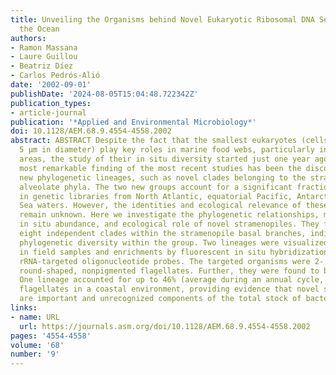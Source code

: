 ```yaml
---
title: Unveiling the Organisms behind Novel Eukaryotic Ribosomal DNA Sequences from
  the Ocean
authors:
- Ramon Massana
- Laure Guillou
- Beatriz Díez
- Carlos Pedrós-Alió
date: '2002-09-01'
publishDate: '2024-08-05T15:04:48.722342Z'
publication_types:
- article-journal
publication: '*Applied and Environmental Microbiology*'
doi: 10.1128/AEM.68.9.4554-4558.2002
abstract: ABSTRACT Despite the fact that the smallest eukaryotes (cells less than
  5 μm in diameter) play key roles in marine food webs, particularly in open oligotrophic
  areas, the study of their in situ diversity started just one year ago. Perhaps the
  most remarkable finding of the most recent studies has been the discovery of completely
  new phylogenetic lineages, such as novel clades belonging to the stramenopile and
  alveolate phyla. The two new groups account for a significant fraction of clones
  in genetic libraries from North Atlantic, equatorial Pacific, Antarctic, and Mediterranean
  Sea waters. However, the identities and ecological relevance of these organisms
  remain unknown. Here we investigate the phylogenetic relationships, morphology,
  in situ abundance, and ecological role of novel stramenopiles. They form at least
  eight independent clades within the stramenopile basal branches, indicating a large
  phylogenetic diversity within the group. Two lineages were visualized and enumerated
  in field samples and enrichments by fluorescent in situ hybridization using specific
  rRNA-targeted oligonucleotide probes. The targeted organisms were 2- to 3-μm-diameter,
  round-shaped, nonpigmented flagellates. Further, they were found to be bacterivorous.
  One lineage accounted for up to 46% (average during an annual cycle, 19%) of heterotrophic
  flagellates in a coastal environment, providing evidence that novel stramenopiles
  are important and unrecognized components of the total stock of bacterial grazers.
links:
- name: URL
  url: https://journals.asm.org/doi/10.1128/AEM.68.9.4554-4558.2002
pages: '4554-4558'
volume: '68'
number: '9'
---
```

